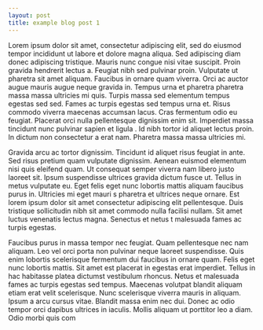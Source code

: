 ```yaml
---
layout: post
title: example blog post 1
---
```


Lorem ipsum dolor sit amet, consectetur adipiscing elit, sed do eiusmod 
tempor incididunt ut labore et dolore magna aliqua. Sed adipiscing diam 
donec adipiscing tristique. Mauris nunc congue nisi vitae suscipit. Proin 
gravida hendrerit lectus a. Feugiat nibh sed pulvinar proin. Vulputate ut 
pharetra sit amet aliquam. Faucibus in ornare quam viverra. Orci ac auctor 
augue mauris augue neque gravida in. Tempus urna et pharetra pharetra massa 
massa ultricies mi quis. Turpis massa sed elementum tempus egestas sed sed. 
Fames ac turpis egestas sed tempus urna et. Risus commodo viverra maecenas 
accumsan lacus. Cras fermentum odio eu feugiat. Placerat orci nulla pellentesque 
dignissim enim sit. Imperdiet massa tincidunt nunc pulvinar sapien et ligula
. Id nibh tortor id aliquet lectus proin. In dictum non consectetur a erat nam. 
Pharetra massa massa ultricies mi.

Gravida arcu ac tortor dignissim. Tincidunt id aliquet risus feugiat in ante.
Sed risus pretium quam vulputate dignissim. Aenean euismod elementum nisi quis 
eleifend quam. Ut consequat semper viverra nam libero justo laoreet sit. Ipsum 
suspendisse ultrices gravida dictum fusce ut. Tellus in metus vulputate eu. Eget 
felis eget nunc lobortis mattis aliquam faucibus purus in. Ultricies mi eget mauri
s pharetra et ultrices neque ornare. Est lorem ipsum dolor sit amet consectetur
adipiscing elit pellentesque. Duis tristique sollicitudin nibh sit amet commodo 
nulla facilisi nullam. Sit amet luctus venenatis lectus magna. Senectus et netus 
t malesuada fames ac turpis egestas.

Faucibus purus in massa tempor nec feugiat. Quam pellentesque nec nam aliquam. 
Leo vel orci porta non pulvinar neque laoreet suspendisse. Quis enim lobortis 
scelerisque fermentum dui faucibus in ornare quam. Felis eget nunc lobortis 
mattis. Sit amet est placerat in egestas erat imperdiet. Tellus in hac habitasse 
platea dictumst vestibulum rhoncus. Netus et malesuada fames ac turpis egestas
sed tempus. Maecenas volutpat blandit aliquam etiam erat velit scelerisque. Nunc 
scelerisque viverra mauris in aliquam. Ipsum a arcu cursus vitae. Blandit massa
enim nec dui. Donec ac odio tempor orci dapibus ultrices in iaculis. Mollis
aliquam ut porttitor leo a diam. Odio morbi quis com
